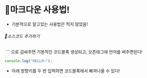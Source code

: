 # 👀마크다운 사용법!

* 기본적으로 알고있는 사용법은 적지 않았음!

###### 📌소스코드 추가하기

​		``` 으로 감싸주면 기본적인 코드블록 생성되고, 오픈태그에 언어를 써주면된다!  

```javascript
console.log("HELLO~");
```

* 아래 방향키를 두 번 입력하면 코드블록에서 빠져나올 수 있다! 

